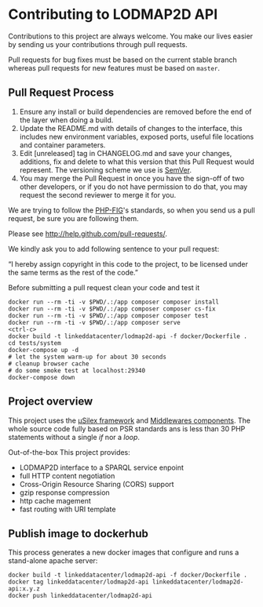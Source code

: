 # Contributing to LODMAP2D API

Contributions to this project are always welcome. You make our lives easier by
sending us your contributions through pull requests.

Pull requests for bug fixes must be based on the current stable branch whereas
pull requests for new features must be based on `master`.


## Pull Request Process

1. Ensure any install or build dependencies are removed before the end of the layer when doing a 
   build.
2. Update the README.md with details of changes to the interface, this includes new environment 
   variables, exposed ports, useful file locations and container parameters.
3. Edit [unreleased] tag in CHANGELOG.md and save your changes, additions, fix and delete to what this version that this
   Pull Request would represent. The versioning scheme we use is [SemVer](http://semver.org/).
4. You may merge the Pull Request in once you have the sign-off of two other developers, or if you 
   do not have permission to do that, you may request the second reviewer to merge it for you.

We are trying to follow the [PHP-FIG](http://www.php-fig.org)'s standards, so
when you send us a pull request, be sure you are following them.

Please see http://help.github.com/pull-requests/.

We kindly ask you to add following sentence to your pull request:

“I hereby assign copyright in this code to the project, to be licensed under the same terms as the rest of the code.”


Before submitting a pull request clean your code and test it

```
docker run --rm -ti -v $PWD/.:/app composer composer install
docker run --rm -ti -v $PWD/.:/app composer composer cs-fix
docker run --rm -ti -v $PWD/.:/app composer composer test
docker run --rm -ti -v $PWD/.:/app composer serve
<ctrl-c>
docker build -t linkeddatacenter/lodmap2d-api -f docker/Dockerfile .
cd tests/system
docker-compose up -d
# let the system warm-up for about 30 seconds
# cleanup browser cache
# do some smoke test at localhost:29340
docker-compose down
```


## Project overview

This project uses the [µSilex framework](https://github.com/linkeddatacenter/uSilex) and [Middlewares components](https://github.com/middlewares/psr15-middlewares). 
The whole source code fully based on PSR standards ans is less than 30 PHP statements without a single *if* nor a *loop*.

Out-of-the-box This project provides:

- LODMAP2D interface to a SPARQL service enpoint
- full HTTP content negotiation
- Cross-Origin Resource Sharing (CORS) support
- gzip response compression
- http cache magement
- fast routing with URI template



## Publish image to dockerhub

This process generates a new docker images that configure and runs a stand-alone apache server:

```
docker build -t linkeddatacenter/lodmap2d-api -f docker/Dockerfile .
docker tag linkeddatacenter/lodmap2d-api linkeddatacenter/lodmap2d-api:x.y.z
docker push linkeddatacenter/lodmap2d-api
```

